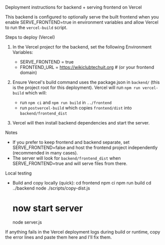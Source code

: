 Deployment instructions for backend + serving frontend on Vercel

This backend is configured to optionally serve the built frontend when you enable SERVE_FRONTEND=true in environment variables and allow Vercel to run the `vercel-build` script.

Steps to deploy (Vercel)

1. In the Vercel project for the backend, set the following Environment Variables:
   - SERVE_FRONTEND = true
   - FRONTEND_URL = https://wikiclubtechuit.org   # (or your frontend domain)

2. Ensure Vercel's build command uses the package.json in `backend/` (this is the project root for this deployment). Vercel will run `npm run vercel-build` which will:
   - run `npm ci` and `npm run build` in `../frontend`
   - run `postvercel-build` which copies `frontend/dist` into `backend/frontend_dist`

3. Vercel will then install backend dependencies and start the server.

Notes
- If you prefer to keep frontend and backend separate, set SERVE_FRONTEND=false and host the frontend project independently (recommended in many cases).
- The server will look for `backend/frontend_dist` when SERVE_FRONTEND=true and will serve files from there.

Local testing
- Build and copy locally (quick):
  cd frontend
  npm ci
  npm run build
  cd ../backend
  node ./scripts/copy-dist.js
  # now start server
  node server.js

If anything fails in the Vercel deployment logs during build or runtime, copy the error lines and paste them here and I'll fix them.
